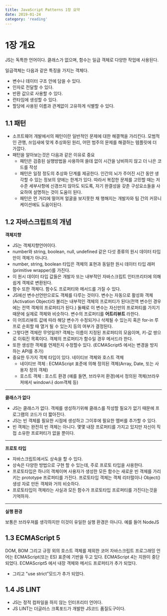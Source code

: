 ```yaml
---
title: JavaScript Patterns 1장 요약
date: 2019-01-24
category: 'reading'
---
```

# 1장 개요

JS는 독특한 언어이다. 클래스가 없으며, 함수는 일급 객체로 다양한 작업에 사용된다.

일급객체는 다음과 같은 특징을 가지는 객체다.

- 변수나 데이터 구조 안에 담을 수 있다.
- 인자로 전달할 수 있다.
- 반환 값으로 사용할 수 있다.
- 런타임에 생성할 수 있다.
- 할당에 사용된 이름과 관계없이 고유하게 식별할 수 있다.

## 1.1 패턴

- 소프트웨어 개발에서의 패턴이란 일반적인 문제에 대한 해결책을 가리킨다. 모범적인 관행, 쓰임새에 맞게 추상화된 원리, 어떤 범주의 문제를 해결하는 템플릿에 더 가깝다.
- 패턴을 알아보는것은 다음과 같은 이유로 중요
    - 패턴은 검증된 실행방법을 사용하여 쓸데 없이 시간을 낭비하지 않고 더 나은 코드를 작성
    - 패턴은 일정 정도의 추상화 단계를 제공한다. 인간의 뇌가 주어진 시간 동안 생각할 수 있는 정보의 양에는 한계가 있다. 따라서 복잡한 문제를 고민할 때는 저수준 세부사항에 신경쓰지 않아도 되도록, 자기 완결성을 갖춘 구성요소들을 사요하여 설명하는 것이 도움이 된다.
    - 패턴은 먼 거리에 떨어져 얼굴을 보지못한 채 행해지는 개발자와 팀 간의 커뮤니케이션에도 도움이된다.

## 1.2 자바스크립트의 개념

**객체지향**

- JS는 객체지향언어이다.
- number와 string, boolean, null, undefined 같은 다섯 종류의 원시 데이터 타입만이 객체가 아니다.
- number, string, boolean 타입은 객체의 표현과 동일한 원시 데이터 타입 래퍼 (primitive wrapper)를 가진다.
- 이 원시 데이터 타입 값들은 개발자 또는 내부적인 자바스크립트 인터프리터에 의해 쉽게 객체로 변환된다.
- 함수 또한 객체다. 함수도 프로퍼티와 메서드를 가질 수 있다.
- JS에선 변수선언만으로도 객체를 다루는 것이다. 변수는 자동으로 활성화 객체(Activation Object)라 불리는 내부적인 객체의 프로퍼티가 된다(전역 변수인 경우에는 전역 객체의 프로퍼티가 된다.) 둘째로 이 변수는 자신만의 프로퍼티를 가지기 때문에 실제로 객체와 비슷하다. 변수의 프로퍼티를 **어트리뷰트** 라한다.
- 이 어트리뷰트 값에 따라 해당 변수가 수정되거나 삭제될 수 있는지 혹은 for-in 루프로 순회할 때 열거 될 수 있는지 등의 여부가 결정된다.
- 그렇다면 객체란 무엇일까? 객체는 이름이 지정된 프로퍼티의 모음이며, 키-값 쌍으로 이뤄진 목록이다. 객체의 프로퍼티가 함수일 경우 메서드라 한다.
- 또한 생성한 객체를 언제든지 수정할수 있다. (ECMAScript5 에서는 변경을 방지하는 API를 추가)
- 중요한 두가지 객체 타입이 있다. 네이티브 객체와 호스트 객체
    - 네이티브 객체 : ECMAScript 표준에 의해 정의된 객체(Array, Date, 또는 사용자 정의 객체)
    - 호스트 객체 : 호스트 환경 (예를 들면, 브라우저 환경)에서 정의된 객체(브라우져에서 window나 dom객체 등)

---

**클래스가 없다**

- JS는 클래스가 없다. 객체를 생성하기위해 클래스를 작성할 필요가 없기 때문에 프로그램의 코드가 더 짧아진다.
- JS는 빈 객체를 필요한 시점에 생성하고 그이후에 필요한 멤버를 추가할 수 있다.
- 빈 객체는 완전히 빈 객체는 아니다. 몇몇 내장 프로퍼티를 가지고 있지만 자신이 직접 소유한 프로퍼티가 없을 뿐이다.

---

**프로토 타입**

- 자바스크립트에서도 상속을 할 수 있다.
- 상속은 다양한 방법으로 구현 할 수 있는데, 주로 프로토 타입을 사용한다.
- 프로토타입은 하나의 객체이며 사용자가 생성한 모든 함수는 새로운 빈 객체를 가리키는 prototype 프로퍼티를 가진다. 프로토타입 객체는 객체 리터럴이나 Object() 생성 자로 만든 객체와 거의 비슷하다.
- 프로토타입이 객체라는 사실과 모든 함수가 프로토타입 프로퍼티를 가진다는것을 기억하자.

---

**실행 환경**

보통은 브라우져를 생각하지만 이것이 유일한 실행 환경은 아니다. 예를 들어 NodeJS

## 1.3 ECMAScript 5

DOM, BOM 그리고 규정 외의 호스트 객체를 제외한 코어 자바스크립트 프로그래밍 언어는 ECMAScript(또는 ES) 표준에 기반을 두고 있다. ECMAScript 4는 지원이 중단되었다. ECMAScript5 에서 내장 객체와 메서드 프로퍼티가 추가 되었다.

- 그리고 "use strict"모드가 추가 되었다.

## 1.4 JS LINT

- JS는 정적 컴파일을 하지 않는 인터프리터 언어다.
- JS LINT는 더글러스 크록포드가 개발한 JS코드 품질도구이다.